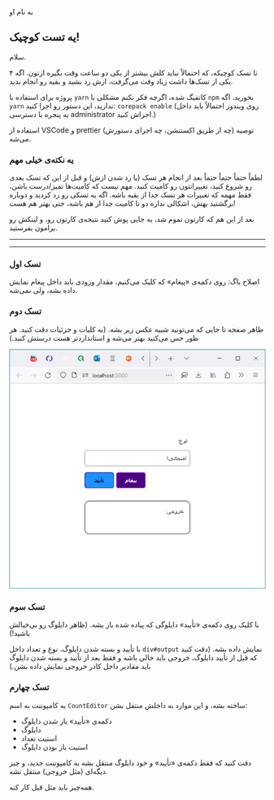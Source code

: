 به نام او

## یه تست کوچیک!

سلام.

۴ تا تسک کوچیکه، که احتمالاً نباید کلش بیشتر از یکی دو ساعت وقت بگیره ازتون.
اگه یکی از تسک‌ها داشت زیاد وقت می‌گرفت، ازش رد بشید و بقیه رو انجام بدید.

پروژه برای استفاده با
`yarn`
کانفیگ شده، اگرچه فکر نکنم مشکلی با
`npm`
بخورید. اگه
`yarn`
ندارید، این دستور رو اجرا کنید:
`corepack enable`
(روی ویندوز احتمالاً باید داخل یه پنجره با دسترسی
administrator
اجراش کنید.)

استفاده از
VSCode و prettier
(چه از طریق اکستنشن، چه اجرای دستورش)
توصیه می‌شه.

### **یه نکته‌ی خیلی مهم**

لطفاً حتماً حتماً حتماً بعد از انجام هر تسک (یا رد شدن ازش) و قبل از این که تسک بعدی رو شروع کنید، تغییراتتون رو کامیت کنید. مهم نیست که کامیت‌ها تمیز/درست باشن، فقط مهمه که تغییرات هر تسک جدا از بقیه باشه. اگه یه تسکی رو رد کردید و دوباره برگشتید بهش، اشکالی نداره دو تا کامیت جدا از هم باشه، حتی بهتر هم هست!

بعد از این هم که کارتون تموم شد، یه جایی پوش کنید نتیجه‌ی کارتون رو، و لینکش رو برامون بفرستید.

---
---

### تسک اول

اصلاح باگ: روی دکمه‌ی «پیغام» که کلیک می‌کنیم، مقدار ورودی باید داخل پیغام نمایش داده بشه، ولی نمی‌شه.

### تسک دوم

ظاهر صفحه تا جایی که می‌تونید شبیه عکس زیر بشه.
(به کلیات و جزئیات دقت کنید. هر طور حس می‌کنید بهتر می‌شه و استاندارد‌تر هست درستش کنید.)

![](Screenshot.png)

### تسک سوم

با کلیک روی دکمه‌ی «تأیید» دایلوگی که پیاده شده باز بشه.
(ظاهر دایلوگ رو بی‌خیالش باشید!)

با تأیید و بسته شدن دایلوگ، نوع و تعداد داخل
`div#output`
نمایش داده بشه.
(دقت کنید که قبل از تأیید دایلوگ، خروجی باید خالی باشه و فقط بعد از تأیید و بسته شدن دایلوگ باید مقادیر داخل کادر خروجی نمایش داده بشن.)

### تسک چهارم

یه کامپوننت به اسم
`CountEditor`
ساخته بشه، و این موارد به داخلش منتقل بشن:

- دکمه‌ی «تأیید» باز شدن دایلوگ
- دایلوگ
- استیت تعداد
- استیت باز بودن دایلوگ

دقت کنید که فقط دکمه‌ی «تأیید» و خود دایلوگ منتقل بشه به کامپوننت جدید، و چیز دیگه‌ای (مثل خروجی) منتقل نشه.

همه‌چیز باید مثل قبل کار کنه.
